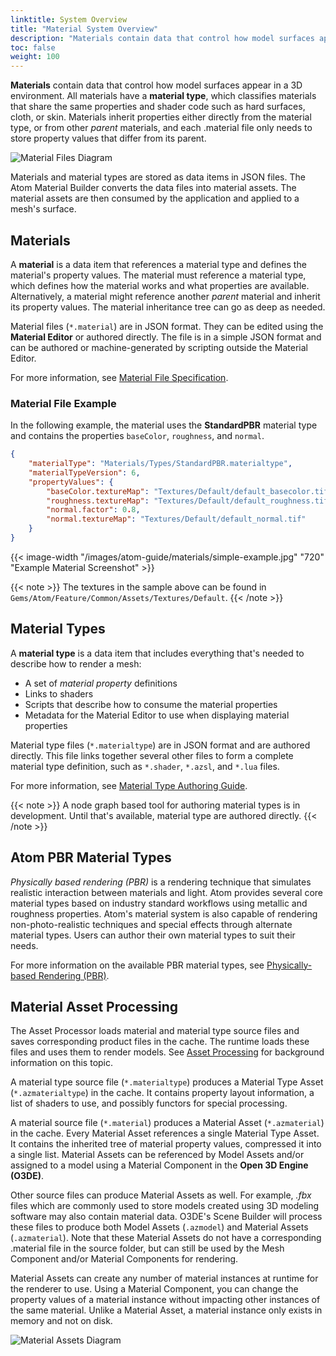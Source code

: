 ```yaml
---
linktitle: System Overview
title: "Material System Overview"
description: "Materials contain data that control how model surfaces appear in a 3D environment."
toc: false
weight: 100
---
```


**Materials** contain data that control how model surfaces appear in a 3D environment. All materials have a **material type**, which classifies materials that share the same properties and shader code such as hard surfaces, cloth, or skin. Materials inherit properties either directly from the material type, or from other *parent* materials, and each .material file only needs to store property values that differ from its parent.

<!-- SVG file edited using https://app.diagrams.net/ -->
![Material Files Diagram](/images/atom-guide/materials/material-file-diagram.svg)

Materials and material types are stored as data items in JSON files. The Atom Material Builder converts the data files into material assets. The material assets are then consumed by the application and applied to a mesh's surface. 

## Materials
A **material** is a data item that references a material type and defines the material's property values. The material must reference a material type, which defines how the material works and what properties are available. Alternatively, a material might reference another *parent* material and inherit its property values. The material inheritance tree can go as deep as needed. 

Material files (`*.material`) are in JSON format. They can be edited using the **Material Editor** or authored directly. The file is in a simple JSON format and can be authored or machine-generated by scripting outside the Material Editor.

For more information, see [Material File Specification](/docs/atom-guide/look-dev/materials/material-file-spec/).  

### Material File Example

In the following example, the material uses the **StandardPBR** material type and contains the properties `baseColor`, `roughness`, and `normal`. 

```json
{
    "materialType": "Materials/Types/StandardPBR.materialtype",
    "materialTypeVersion": 6,
    "propertyValues": {
        "baseColor.textureMap": "Textures/Default/default_basecolor.tif",
        "roughness.textureMap": "Textures/Default/default_roughness.tif",
        "normal.factor": 0.8,
        "normal.textureMap": "Textures/Default/default_normal.tif"
    }
}
```

{{< image-width "/images/atom-guide/materials/simple-example.jpg" "720" "Example Material Screenshot" >}}

{{< note >}}
The textures in the sample above can be found in `Gems/Atom/Feature/Common/Assets/Textures/Default`.
{{< /note >}}

## Material Types
A **material type** is a data item that includes everything that's needed to describe how to render a mesh:  
- A set of *material property* definitions
- Links to shaders
- Scripts that describe how to consume the material properties
- Metadata for the Material Editor to use when displaying material properties

Material type files (`*.materialtype`) are in JSON format and are authored directly. This file links together several other files to form a complete material type definition, such as `*.shader`, `*.azsl`, and `*.lua` files.

For more information, see [Material Type Authoring Guide](/docs/atom-guide/dev-guide/materials/material-type-authoring-guide/).  

{{< note >}}
A node graph based tool for authoring material types is in development. Until that's available, material type are authored directly.
{{< /note >}}

## Atom PBR Material Types
*Physically based rendering (PBR)* is a rendering technique that simulates realistic interaction between materials and light. Atom provides several core material types based on industry standard workflows using metallic and roughness properties. Atom's material system is also capable of rendering non-photo-realistic techniques and special effects through alternate material types. Users can author their own material types to suit their needs.

For more information on the available PBR material types, see [Physically-based Rendering (PBR)](/docs/atom-guide/look-dev/materials/pbr/)<!-- and [Working with StandardPBR materials](./material-build-pipeline)DRAFT TOPIC-->. 

## Material Asset Processing

The Asset Processor loads material and material type source files and saves corresponding product files in the cache. The runtime loads these files and uses them to render models. See [Asset Processing](docs/user-guide/assets/pipeline/asset-processing/) for background information on this topic.

A material type source file (`*.materialtype`) produces a Material Type Asset (`*.azmaterialtype`) in the cache. It contains property layout information, a list of shaders to use, and possibly functors for special processing.

A material source file (`*.material`) produces a Material Asset (`*.azmaterial`) in the cache. Every Material Asset references a single Material Type Asset. It contains the inherited tree of material property values, compressed it into a single list. Material Assets can be referenced by Model Assets and/or assigned to a model using a Material Component in the **Open 3D Engine (O3DE)**. 

Other source files can produce Material Assets as well. For example, *.fbx* files which are commonly used to store models created using 3D modeling software may also contain material data. O3DE's Scene Builder will process these files to produce both Model Assets (`.azmodel`) and Material Assets (`.azmaterial`). Note that these Material Assets do not have a corresponding .material file in the source folder, but can still be used by the Mesh Component and/or Material Components for rendering.

Material Assets can create any number of material instances at runtime for the renderer to use. Using a Material Component, you can change the property values of a material instance without impacting other instances of the same material. Unlike a Material Asset, a material instance only exists in memory and not on disk. 

<!-- SVG file edited using https://app.diagrams.net/ -->
![Material Assets Diagram](/images/atom-guide/materials/material-asset-diagram.svg)

